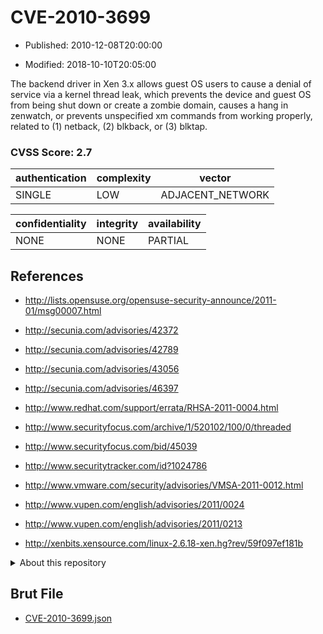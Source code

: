 # CVE-2010-3699

- Published: 2010-12-08T20:00:00

- Modified: 2018-10-10T20:05:00

The backend driver in Xen 3.x allows guest OS users to cause a denial of service via a kernel thread leak, which prevents the device and guest OS from being shut down or create a zombie domain, causes a hang in zenwatch, or prevents unspecified xm commands from working properly, related to (1) netback, (2) blkback, or (3) blktap.

### CVSS Score: **2.7**

| authentication | complexity | vector |
| --- | --- | --- |
| SINGLE | LOW | ADJACENT_NETWORK |

| confidentiality | integrity | availability |
| --- | --- | --- |
| NONE | NONE | PARTIAL |

## References

* http://lists.opensuse.org/opensuse-security-announce/2011-01/msg00007.html

* http://secunia.com/advisories/42372

* http://secunia.com/advisories/42789

* http://secunia.com/advisories/43056

* http://secunia.com/advisories/46397

* http://www.redhat.com/support/errata/RHSA-2011-0004.html

* http://www.securityfocus.com/archive/1/520102/100/0/threaded

* http://www.securityfocus.com/bid/45039

* http://www.securitytracker.com/id?1024786

* http://www.vmware.com/security/advisories/VMSA-2011-0012.html

* http://www.vupen.com/english/advisories/2011/0024

* http://www.vupen.com/english/advisories/2011/0213

* http://xenbits.xensource.com/linux-2.6.18-xen.hg?rev/59f097ef181b

<details>
<summary>About this repository</summary> 

  This repository is part of the project [Live Hack CVE](https://github.com/Live-Hack-CVE). Main website can be found [www.live-hack.org](https://www.live-hack.org) 
  
  Made by [Sn0wAlice](https://github.com/Sn0wAlice) for the people that care about security and need to have a feed of the latest CVEs. Hope you enjoy it, don't forget to star the repo and follow me on [Twitter](https://twitter.com/Sn0wAlice) and [Github](https://github.com/Sn0wAlice). And that is my [personnal website](https://www.alice-snow.me/)

  - [Home Page](https://github.com/Live-Hack-CVE)
  - [Framework](https://github.com/Live-Hack-CVE/cve-framework)
  - [CVE database](https://github.com/Live-Hack-CVE/full_database)
  - [Changelog](https://github.com/Live-Hack-CVE/Changelog)
</details>

## Brut File

* [CVE-2010-3699.json](https://raw.githubusercontent.com/Live-Hack-CVE/full_database/main/cves/2010/CVE-2010-3699.json)

